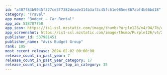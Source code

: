 ```yaml
---
id: "a407f83b9945f327ce3f7382deade314b3af3c45fc61e085ee867abf4b66bd18"
category: "Travel"
app_name: "Budget – Car Rental"
app_id: 538787758
app_icon: https://is1-ssl.mzstatic.com/image/thumb/Purple126/v4/94/7b/40/947b4016-16df-5bbb-7341-53eba0cf3467/AppIcon-0-0-1x_U007emarketing-0-0-0-10-0-0-sRGB-0-0-0-GLES2_U002c0-512MB-85-220-0-0.png/1024x1024bb.png
app_screenshot: https://is1-ssl.mzstatic.com/image/thumb/Purple126/v4/2d/ba/9e/2dba9e5a-6d51-44bc-d050-df1064528710/pr_source.png/1242x2688bb.png
publisher_id: 537981451
publisher_name: "Avis Budget Group"
rank: 105
most_recent_release: 2024-02-02 00:00:00
release_count_in_past_year: 7
release_count_in_past_year_category: 17
release_count_in_past_year_top_in_category: 35
---
```

